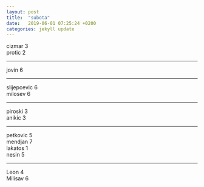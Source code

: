 ```yaml
---
layout: post
title:  "subota"
date:   2019-06-01 07:25:24 +0200
categories: jekyll update
---
```


cizmar 3  
protic 2  

***

jovin 6  

***

slijepcevic 6  
milosev 6  

***

piroski 3  
anikic 3  

***

petkovic 5  
mendjan 7  
lakatos 1  
nesin 5  

***

Leon 4  
Milisav 6  